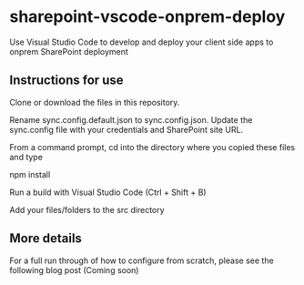 # sharepoint-vscode-onprem-deploy
Use Visual Studio Code to develop and deploy your client side apps to onprem SharePoint deployment

## Instructions for use 
Clone or download the files in this repository.

Rename sync.config.default.json to sync.config.json.
Update the sync.config file with your credentials and SharePoint site URL.

From a command prompt, cd into the directory where you copied these files and type

npm install

Run a build with Visual Studio Code (Ctrl + Shift + B)

Add your files/folders to the src directory

## More details

For a full run through of how to configure from scratch, please see the following blog post (Coming soon)
